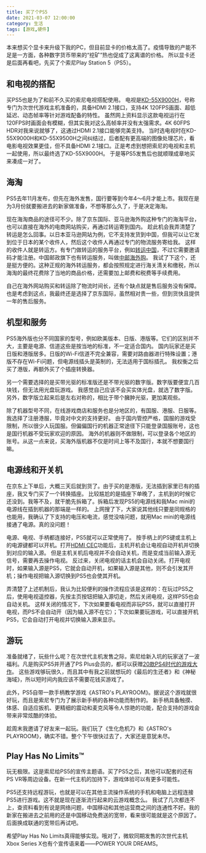 ```yaml
---
title: 买了个PS5
date: 2021-03-07 12:00:00
category: 生活
tags: [游戏,硬件]
---
```


本来想买个显卡来升级下我的PC，但目前显卡的价格太高了。疫情导致的产能不足是一方面，各种数字货币带来的“挖矿”热也促成了这离谱的价格。
所以显卡还是后面再看吧，先买了个索尼Play Station 5（PS5）。

<!--more-->

## 和电视的搭配

买PS5也是为了和前不久买的索尼电视搭配使用。
电视是[KD-55X9000H](https://www.sonystyle.com.cn/products/bravia/x9000h/kd_55x9000h.html)，号称专门为次世代游戏主机准备的，具备HDMI 2.1接口，支持4K 120FPS画面、超低延迟、动态帧率等针对游戏配备的特性。
虽然网上资料显示这款电视运行在120FPS时画面会有模糊，但其实我对这么高帧率并没有太强需求。4K 60FPS HDR对我来说就够了，这通过HDMI 2.1接口能够完美支持。
当时选电视时在KD-55X9000H和KD-55X9500H之间纠结过，后者配有更高端的图像处理芯片，看电影电视效果更佳，但不具备HDMI 2.1接口。正是考虑到想把索尼的电视和主机一起使用，所以最终选了KD-55X9000H。
于是等PS5发售后也就顺理成章地买来凑成一对了。

## 海淘

PS5去年11月发布，但先在海外发售，国行要等到今年4～6月才能上市。我现在是为3月份就要搬进去的新家做准备，不想等那么久了，于是决定海淘。

现在海淘商品的途径可不少。除了京东国际、亚马逊海外购这种专门的海淘平台，也可以直接在海外的电商网站购买，再通过转运寄到国内。
趁此机会我弄清楚了转运是怎么回事。以日本亚马逊网站为例，它不支持发货到中国，但我可以让它发到位于日本的某个收件人，然后这个收件人再通过专门的物流服务寄给我。
这样的收件人就是转运方。有专门做转运的服务平台，例如[转运中国](https://www.uszcn.com/)，不过它需要邀请码才能注册。中国邮政旗下也有转运服务，叫做[中邮海外购](https://buy.ems.com.cn/)。
我试了下这个，还是挺方便的。这种正规的海外转运服务，都会按照规定进行海关清关和缴税，所以海淘的最终花费除了当地的商品价格，还需要加上邮费和税费等手续费用。

自己在海外网站购买和转运除了物流时间长，还有个缺点就是售后服务没有保障。也是考虑到这点，我最终还是选择了京东国际，虽然相对贵一些，但到货快且提供一年的售后服务。

## 机型和服务

PS5海外版也分不同国家的型号，例如欧美版本、日版、港版等。它们的区别并不大，主要是电源、信道这些是按当地的标准，不一定适合国内。
国内玩家还是买日版和港版居多。日版的Wi-Fi信道不完全兼容，需要对路由器进行特殊设置；港版不存在Wi-Fi问题，但电源线插头是英制的，无法适用于国标插孔。
我权衡之后买了港版，再额外买了个插座转换器。

另一个需要选择的是买带光驱的标准版还是不带光驱的数字版。数字版要便宜几百块钱，但无法用光盘玩游戏。
我感觉自己应该不会买实体光盘，就选了数字版。另外，数字版立起来后是左右对称的，相比于带个臃肿光驱，更加美观些。

除了机器型号不同，在线游戏商店和服务也是分地区的，有国服、港服、日服等。我选择了注册港服，毕竟对中文的支持更好。
由于国内管控严格，国服的游戏受限制，所以很少人玩国服。但偏偏国行的机器正常途径下只能登录国服账号，这也是国行机器不受玩家欢迎的原因。
海外的机器则不做限制，可以登录各个地区的账号。从这一点来说，买海外版机器不仅是时间上等不及国行，本就不想要国行嘛。

## 电源线和开关机

在京东上下单后，大概三天后就到货了。由于买的是港版，无法插到家里已有的插座，我又专门买了一个转换插座。
比较尴尬的是插座下单晚了，主机到的时候它还没到。我等不及，就干脆先拆箱了。拆箱后发现PS5的电源线和我Mac mini的电源线在插到机器的那端是一样的。
上网搜了下，大家说其他线只要是同规格的也能用，我确认了下支持的电压和电流，感觉没啥问题，就用Mac mini的电源线接通了电源。真的没问题！

电源、电视、手柄都连接好，PS5就可以正常使用了。
按手柄上的PS键或主机上的电源键都可以开机。打开[HDMI CEC](https://zhidao.baidu.com/question/64434274.html)功能后，主机开机会让电视自动开机并切换到对应的输入源。
但是主机关机后电视并不会自动关机，而是变成当前输入源无信号，需要再去操作电视。
反过来，关闭电视的话主机会自动关闭。打开电视时，如果输入源是PS5，它就会自动开机，如果输入源是其他，则不会引发其开机；操作电视把输入源切换到PS5也会使其开机。

弄清楚了上述机制后，我认为比较便利的操作流程应该是这样的：在玩过PS5之后，使用电视遥控器，先按主页按钮把输入源切走，然后关闭电视，这样PS5也会自动关机。
这样关闭的情况下，下次如果要看电视而非玩PS5，就可以直接打开电视，而PS不会自动开（因为输入源不在它）；下次如果要玩游戏，可以直接开机PS5，它会自动打开电视并切换输入源来显示。

## 游玩

准备就绪了，玩些什么呢？在次世代主机发售之际，索尼给新入坑的玩家送了一波福利。凡是购买PS5并开通了PS Plus会员的，都可以获赠[20款PS4时代的游戏大作](https://baijiahao.baidu.com/s?id=1684233099747510130)。
这些游戏够玩很久，而且其中有我之前就想玩的《最后的生还者》和《神秘海域》，所以短时间内我应该不需要花钱买游戏了。

此外，PS5自带一款手柄教学游戏《ASTRO's PLAYROOM》。据说这个游戏就很好玩，而且是索尼专门为了展示新手柄的各种功能而制作的。
新手柄具备触摸、体感、自适应扳机、更精细的震动和麦克风等令人惊艳的功能，配合支持的游戏会带来非常炫酷的体验。

趁周末我邀请了好友来一起玩。我们玩了《生化危机7》和《ASTRO's PLAYROOM》，确实不错。整个下午很快过去了，大家还是意犹未尽。

## Play Has No Limits™

玩无极限。这是索尼给PS5的宣传主题语。买了PS5之后，其他可以配套的还有PS VR等周边设备。在新一代主机的加持下，游戏体验可以有更多可能性。

PS5还支持远程游玩，也就是可以在其他主流操作系统的手机和电脑上远程连接PS5进行游戏。这不就是现在逐渐流行起来的云游戏概念么。
我试了几次都连不上，查资料看到有说是网络问题，中国移动和其他运营商之间的连通性不好。我的新家在搬进去之前用的还是中国移动免费送的宽带，看来很可能就是这个原因了。
后面换成联通的宽带后再试吧。

希望Play Has No Limits真得能够实现。哦对了，微软同期发售的次世代主机Xbox Series X也有个宣传语来着——POWER YOUR DREAMS。